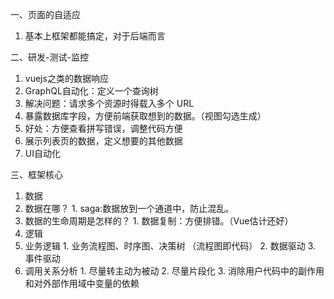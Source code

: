 一、页面的自适应
1. 基本上框架都能搞定，对于后端而言

二、研发-测试-监控
1. vuejs之类的数据响应
2. GraphQL自动化：定义一个查询树
  1. 解决问题：请求多个资源时得载入多个 URL
  2. 暴露数据库字段，方便前端获取想到的数据。（视图勾选生成）
  3. 好处：方便查看拼写错误，调整代码方便
  4. 展示列表页的数据，定义想要的其他数据
3. UI自动化

三、框架核心
1. 数据
  1. 数据在哪？
    1. saga:数据放到一个通道中，防止混乱。
  2. 数据的生命周期是怎样的？
    1. 数据复制：方便排错。（Vue估计还好）
2. 逻辑
  1. 业务逻辑
    1. 业务流程图、时序图、决策树 （流程图即代码）
    2. 数据驱动
    3. 事件驱动
  2. 调用关系分析
    1. 尽量转主动为被动
    2. 尽量片段化
    3. 消除用户代码中的副作用和对外部作用域中变量的依赖

